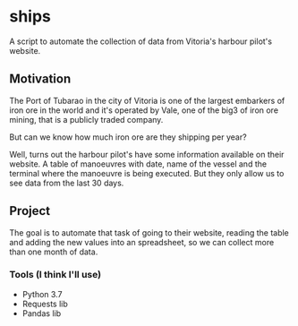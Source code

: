 # ships
A script to automate the collection of data from Vitoria's harbour pilot's website.

## Motivation

The Port of Tubarao in the city of Vitoria is one of the largest embarkers of
iron ore in the world and it's operated by Vale, one of the big3 of iron ore
mining, that is a publicly traded company.

But can we know how much iron ore are they shipping per year?

Well, turns out the harbour pilot's have some information available on their
website. A table of manoeuvres with date, name of the vessel and the terminal
where the manoeuvre is being executed. But they only allow us to see data from
the last 30 days.

## Project

The goal is to automate that task of going to their website, reading the table
and adding the new values into an spreadsheet, so we can collect more than one
month of data.

### Tools (I think I'll use)

* Python 3.7
* Requests lib
* Pandas lib